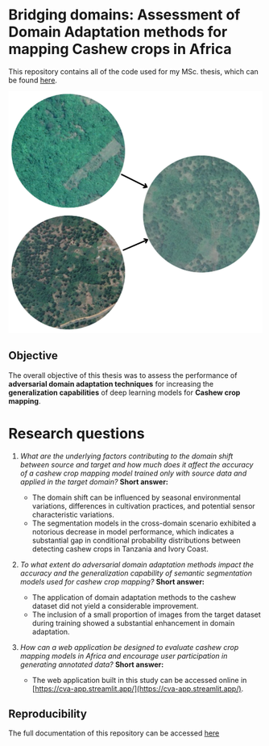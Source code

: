 # Bridging domains: Assessment of Domain Adaptation methods for mapping Cashew crops in Africa

This repository contains all of the code used for my MSc. thesis, which can be found [here](https://www.dropbox.com/scl/fi/cvioui35atli96pfxpkhj/MGI_Thesis_Report_DominguezDuran_Martin.pdf?rlkey=q5s62shwle3nge81en5f4glnb&dl=0).

<p align="center" width = '50%'>
  <img src="assets/picture.png" />
</p>

## Objective
The overall objective of this thesis was to assess the performance of **adversarial domain adaptation techniques** for increasing the **generalization capabilities** of deep learning models for **Cashew crop mapping**.


# Research questions
1.  *What are the underlying factors contributing to the domain shift between source and target and how much does it affect the accuracy of a cashew crop mapping model trained only with source data and applied in the target domain?*
**Short answer:** 
    - The domain shift can be influenced by seasonal environmental variations, differences in cultivation practices, and potential sensor characteristic variations. 
    - The segmentation models in the cross-domain scenario exhibited a notorious decrease in model performance, which indicates a substantial gap in conditional probability distributions between detecting cashew crops in Tanzania and Ivory Coast.

2. *To what extent do adversarial domain adaptation methods impact the accuracy and the generalization capability of semantic segmentation models used for cashew crop mapping?*
**Short answer:**
    - The application of domain adaptation methods to the cashew dataset did not yield a considerable improvement. 
    - The inclusion of a small proportion of images from the target dataset during training showed a substantial enhancement in domain adaptation.

3. *How can a web application be designed to evaluate cashew crop mapping models in Africa and encourage user participation in generating annotated data?*
**Short answer:**
    - The web application built in this study can be accessed online in [https://cva-app.streamlit.app/](https://cva-app.streamlit.app/).

## Reproducibility

The full documentation of this repository can be accessed [here](https://mdominguezd.github.io/CashewDA-docs/)

